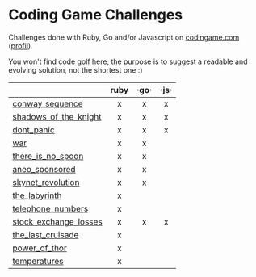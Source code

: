 # Coding Game Challenges

Challenges done with Ruby, Go and/or Javascript on [codingame.com](https://www.codingame.com/home) ([profil](https://www.codingame.com/profile/2eb82043e576d45d990da7610b3c68d34129103)).

You won't find code golf here, the purpose is to suggest a readable and evolving solution, not the shortest one :)

|                                                         | ruby | ·go· | ·js· |
|---------------------------------------------------------|:----:|:----:|:----:|
| [conway_sequence](games/conway_sequence.md)             | x    | x    | x    |
| [shadows_of_the_knight](games/shadows_of_the_knight.md) | x    | x    | x    |
| [dont_panic](games/dont_panic.md)                       | x    | x    | x    |
| [war](games/war.md)                                     | x    | x    |      |
| [there_is_no_spoon](games/there_is_no_spoon.md)         | x    | x    |      |
| [aneo_sponsored](games/aneo_sponsored.md)               | x    | x    |      |
| [skynet_revolution](games/skynet_revolution.md)         | x    | x    |      |
| [the_labyrinth](games/the_labyrinth.md)                 | x    |      |      |
| [telephone_numbers](games/telephone_numbers.md)         | x    |      |      |
| [stock_exchange_losses](games/stock_exchange_losses.md) | x    | x    | x    |
| [the_last_cruisade](games/the_last_cruisade.md)         | x    |      |      |
| [power_of_thor](games/power_of_thor.md)                 | x    |      |      |
| [temperatures](games/temperatures.md)                   | x    |      |      |